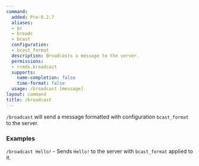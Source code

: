 ```yaml
---
command:
  added: Pre-0.2.7
  aliases:
  - bc
  - broadc
  - bcast
  configuration:
  - bcast_format
  description: Broadcasts a message to the server.
  permissions:
  - rcmds.broadcast
  supports:
    name-completion: false
    time-format: false
  usage: /broadcast [message]
layout: command
title: /broadcast
---
```


```/broadcast``` will send a message formatted with configuration ```bcast_format``` to the server.

### Examples 

```/broadcast Hello!``` - Sends ```Hello!``` to the server with ```bcast_format``` applied to it.

